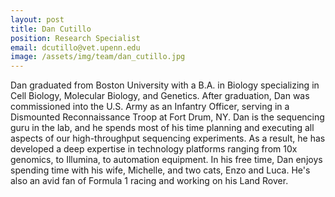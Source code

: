```yaml
---
layout: post
title: Dan Cutillo
position: Research Specialist
email: dcutillo@vet.upenn.edu
image: /assets/img/team/dan_cutillo.jpg
---
```


Dan graduated from Boston University with a B.A. in Biology specializing in Cell Biology, Molecular Biology, and Genetics. After graduation, Dan was commissioned into the U.S. Army as an Infantry Officer, serving in a Dismounted Reconnaissance Troop at Fort Drum, NY.  Dan is the sequencing guru in the lab, and he spends most of his time planning and executing all aspects of our high-throughput sequencing experiments.  As a result, he has developed a deep expertise in technology platforms ranging from 10x genomics, to Illumina, to automation equipment.  In his free time, Dan enjoys spending time with his wife, Michelle, and two cats, Enzo and Luca. He's also an avid fan of Formula 1 racing and working on his Land Rover.